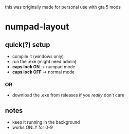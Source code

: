 this was originally made for personal use with gta 5 mods

# numpad-layout
## quick(?) setup
- compile it (windows only)
- run the .exe (might need admin)  
- **caps lock ON** → numpad mode  
- **caps lock OFF** → normal mode
### OR
- download the .exe from releases if you *really* don't care

## notes
- keep it running in the background
- works ONLY for 0-9
